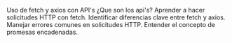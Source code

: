 Uso de fetch y axios con API's
¿Que son los api's?
Aprender a hacer solicitudes HTTP con fetch.
Identificar diferencias clave entre fetch y axios.
Manejar errores comunes en solicitudes HTTP.
Entender el concepto de promesas encadenadas.